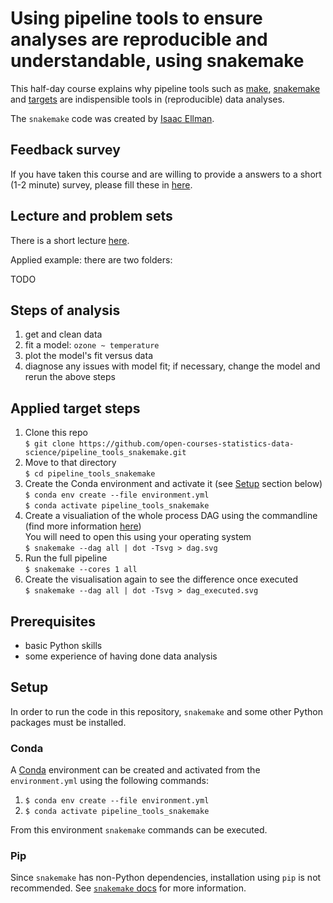 # Using pipeline tools to ensure analyses are reproducible and understandable, using snakemake

This half-day course explains why pipeline tools such as [make](https://www.gnu.org/software/make/), [snakemake](https://snakemake.readthedocs.io/en/stable/tutorial/short.html) and [targets](https://books.ropensci.org/targets/) are indispensible tools in (reproducible) data analyses.

The `snakemake` code was created by [Isaac Ellman](https://github.com/Ellmen).

## Feedback survey
If you have taken this course and are willing to provide a answers to a short (1-2 minute) survey, please fill these in [here](https://forms.gle/r9QZaupsgZvKfBn89).

## Lecture and problem sets
There is a short lecture [here](presentations/pipeline_tools.html).

Applied example: there are two folders:

TODO

## Steps of analysis

1. get and clean data
2. fit a model: `ozone ~ temperature`
3. plot the model's fit versus data
4. diagnose any issues with model fit; if necessary, change the model and rerun the above steps

## Applied target steps

1. Clone this repo <br> `$ git clone https://github.com/open-courses-statistics-data-science/pipeline_tools_snakemake.git`
2. Move to that directory <br> `$ cd pipeline_tools_snakemake`
3. Create the Conda environment and activate it (see [Setup](#setup) section below) <br> `$ conda env create --file environment.yml` <br> `$ conda activate pipeline_tools_snakemake`
4. Create a visualiation of the whole process DAG using the commandline (find more information [here](https://snakemake.readthedocs.io/en/stable/tutorial/basics.html#step-4-indexing-read-alignments-and-visualizing-the-dag-of-jobs)) <br> You will need to open this using your operating system <br> `$ snakemake --dag all | dot -Tsvg > dag.svg`
5. Run the full pipeline <br> `$ snakemake --cores 1 all`
6. Create the visualisation again to see the difference once executed <br> `$ snakemake --dag all | dot -Tsvg > dag_executed.svg`

## Prerequisites

- basic Python skills
- some experience of having done data analysis


## Setup
In order to run the code in this repository, `snakemake` and some other Python packages must be installed.

### Conda
A [Conda](https://docs.conda.io/projects/conda/en/latest/user-guide/install/index.html#regular-installation) environment can be created and activated from the `environment.yml` using the following commands:
1. `$ conda env create --file environment.yml`
2. `$ conda activate pipeline_tools_snakemake`

From this environment `snakemake` commands can be executed.

### Pip
Since `snakemake` has non-Python dependencies, installation using `pip` is not recommended.
See [`snakemake` docs](https://snakemake.readthedocs.io/en/stable/getting_started/installation.html#installation-via-pip) for more information. 
